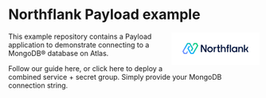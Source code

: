 # Northflank Payload example

<a target="_blank" rel="noopener noreferrer" href="https://www.northflank.com">
    <img alt="Northflank" align="right" src="/media/logo.svg" width="35%" />
</a>

This example repository contains a Payload application to demonstrate connecting to a MongoDB® database on Atlas.

Follow our guide here, or click here to deploy a combined service + secret group. Simply provide your MongoDB connection string.